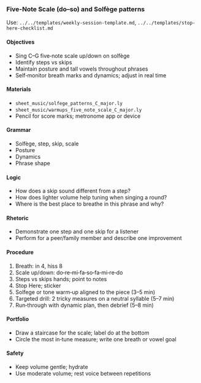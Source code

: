 ### Five-Note Scale (do–so) and Solfège patterns

Use: `../../templates/weekly-session-template.md`, `../../templates/stop-here-checklist.md`

#### Objectives
- Sing C–G five‑note scale up/down on solfège
- Identify steps vs skips
- Maintain posture and tall vowels throughout phrases
- Self‑monitor breath marks and dynamics; adjust in real time

#### Materials
- `sheet_music/solfege_patterns_C_major.ly`
- `sheet_music/warmups_five_note_scale_C_major.ly`
- Pencil for score marks; metronome app or device

#### Grammar
- Solfège, step, skip, scale
- Posture
- Dynamics
- Phrase shape

#### Logic
- How does a skip sound different from a step?
- How does lighter volume help tuning when singing a round?
- Where is the best place to breathe in this phrase and why?

#### Rhetoric
- Demonstrate one step and one skip for a listener
- Perform for a peer/family member and describe one improvement

#### Procedure
1) Breath: in 4, hiss 8
2) Scale up/down: do‑re‑mi‑fa‑so‑fa‑mi‑re‑do
3) Steps vs skips hands; point to notes
4) Stop Here; sticker
5) Solfege or tone warm‑up aligned to the piece (3–5 min)
6) Targeted drill: 2 tricky measures on a neutral syllable (5–7 min)
7) Run‑through with dynamic plan, then debrief (5–8 min)

#### Portfolio
- Draw a staircase for the scale; label do at the bottom
- Circle the most in‑tune measure; write one breath or vowel goal

#### Safety
- Keep volume gentle; hydrate
- Use moderate volume; rest voice between repetitions

<!-- enriched: v1 -->
